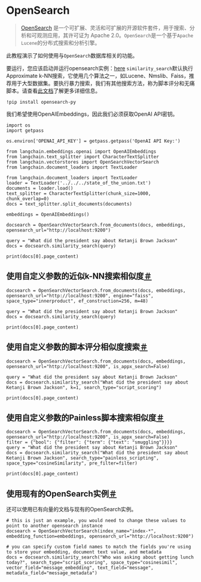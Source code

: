 
OpenSearch
=== 
> 
> [OpenSearch](https://opensearch.org/) 是一个可扩展、灵活和可扩展的开源软件套件，用于搜索、分析和可观测应用，其许可证为 Apache 2.0。`OpenSearch`是一个基于`Apache Lucene`的分布式搜索和分析引擎。
> 
> 
> 

此教程演示了如何使用与`OpenSearch`数据库相关的功能。

要运行，您应该启动并运行opensearch实例：[here](https://opensearch.org/docs/latest/install-and-configure/install-opensearch/index/) `similarity_search`默认执行Approximate k-NN搜索，它使用几个算法之一，如Lucene、Nmslib、Faiss，推荐用于大型数据集。要执行暴力搜索，我们有其他搜索方法，称为脚本评分和无痛脚本。请查看[此文档](https://opensearch.org/docs/latest/search-plugins/knn/index/)了解更多详细信息。

```
!pip install opensearch-py

```

我们希望使用OpenAIEmbeddings，因此我们必须获取OpenAI API密钥。

```
import os
import getpass

os.environ['OPENAI_API_KEY'] = getpass.getpass('OpenAI API Key:')

```

```
from langchain.embeddings.openai import OpenAIEmbeddings
from langchain.text_splitter import CharacterTextSplitter
from langchain.vectorstores import OpenSearchVectorSearch
from langchain.document_loaders import TextLoader

```

```
from langchain.document_loaders import TextLoader
loader = TextLoader('../../../state_of_the_union.txt')
documents = loader.load()
text_splitter = CharacterTextSplitter(chunk_size=1000, chunk_overlap=0)
docs = text_splitter.split_documents(documents)

embeddings = OpenAIEmbeddings()

```

```
docsearch = OpenSearchVectorSearch.from_documents(docs, embeddings, opensearch_url="http://localhost:9200")

query = "What did the president say about Ketanji Brown Jackson"
docs = docsearch.similarity_search(query)

```

```
print(docs[0].page_content)

```

使用自定义参数的近似k-NN搜索相似度[＃](#similarity-search-using-approximate-k-nn-search-with-custom-parameters "此标题的永久链接")
----------------------------------------------------------------------------------------------------------

```
docsearch = OpenSearchVectorSearch.from_documents(docs, embeddings, opensearch_url="http://localhost:9200", engine="faiss", space_type="innerproduct", ef_construction=256, m=48)

query = "What did the president say about Ketanji Brown Jackson"
docs = docsearch.similarity_search(query)

```

```
print(docs[0].page_content)

```

使用自定义参数的脚本评分相似度搜索[＃](#similarity-search-using-script-scoring-with-custom-parameters "此标题的永久链接")
-----------------------------------------------------------------------------------------------

```
docsearch = OpenSearchVectorSearch.from_documents(docs, embeddings, opensearch_url="http://localhost:9200", is_appx_search=False)

query = "What did the president say about Ketanji Brown Jackson"
docs = docsearch.similarity_search("What did the president say about Ketanji Brown Jackson", k=1, search_type="script_scoring")

```

```
print(docs[0].page_content)

```

使用自定义参数的Painless脚本搜索相似度[＃](#similarity-search-using-painless-scripting-with-custom-parameters "此标题的永久链接")
---------------------------------------------------------------------------------------------------------

```
docsearch = OpenSearchVectorSearch.from_documents(docs, embeddings, opensearch_url="http://localhost:9200", is_appx_search=False)
filter = {"bool": {"filter": {"term": {"text": "smuggling"}}}}
query = "What did the president say about Ketanji Brown Jackson"
docs = docsearch.similarity_search("What did the president say about Ketanji Brown Jackson", search_type="painless_scripting", space_type="cosineSimilarity", pre_filter=filter)

```

```
print(docs[0].page_content)

```

使用现有的OpenSearch实例[＃](#using-a-preexisting-opensearch-instance "此标题的永久链接")
-------------------------------------------------------------------------

还可以使用已有向量的文档与现有的OpenSearch实例。

```
# this is just an example, you would need to change these values to point to another opensearch instance
docsearch = OpenSearchVectorSearch(index_name="index-*", embedding_function=embeddings, opensearch_url="http://localhost:9200")

# you can specify custom field names to match the fields you're using to store your embedding, document text value, and metadata
docs = docsearch.similarity_search("Who was asking about getting lunch today?", search_type="script_scoring", space_type="cosinesimil", vector_field="message_embedding", text_field="message", metadata_field="message_metadata")

```

